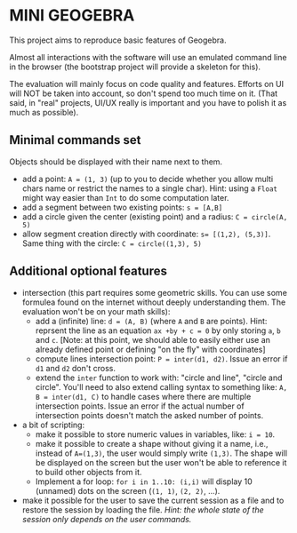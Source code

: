 # MINI GEOGEBRA

This project aims to reproduce basic features of Geogebra.

Almost all interactions with the software will use an emulated command line in the browser
(the bootstrap project will provide a skeleton for this).

The evaluation will mainly focus on code quality and features.
Efforts on UI will NOT be taken into account, so don't spend too much time on it.
(That said, in "real" projects, UI/UX really is important and you have to polish it
as much as possible).

## Minimal commands set
Objects should be displayed with their name next to them.
* add a point: `A = (1, 3)` (up to you to decide whether you allow multi chars name or restrict the names to a single char).
  Hint: using a `Float` might way easier than `Int` to do some computation later.
* add a segment between two existing points: `s = [A,B]`
* add a circle given the center (existing point) and a radius: `C = circle(A, 5)`
* allow segment creation directly with coordinate: `s= [(1,2), (5,3)]`. Same thing with the circle: `C = circle((1,3), 5)`

## Additional optional features
* intersection (this part requires some geometric skills. You can use some formulea found on the internet without deeply
     understanding them. The evaluation won't be on your math skills):
    - add a (infinite) line: `d = (A, B)` (where `A` and `B` are points). Hint: reprsent the line as an equation `ax +by + c = 0` 
      by only storing `a`, `b` and `c`.
      [Note: at this point, we should able to easily either use an already defined point or defining "on the fly" with coordinates]
    - compute lines intersection point: `P = inter(d1, d2)`. Issue an error if `d1` and `d2` don't cross.
    - extend the `inter` function to work with:  "circle and line", "circle and circle". You'll need to also extend calling syntax to 
      something like: `A, B = inter(d1, C)` to handle cases where there are multiple intersection points. Issue an error if 
      the actual number of intersection points doesn't match the asked number of points.
* a bit of scripting:
    - make it possible to store numeric values in variables, like: `i = 10`.
    - make it possible to create a shape without giving it a name, i.e., instead of `A=(1,3)`, the user would simply write `(1,3)`.
      The shape will be displayed on the screen but the user won't be able to reference it to build other objects from it.
    - Implement a for loop: `for i in 1..10: (i,i)` will display 10 (unnamed) dots on the screen (`(1, 1)`, `(2, 2)`, ...).   
* make it possible for the user to save the current session as a file and to restore the session by loading the file.
  *Hint: the whole state of the session only depends on the user commands.*


